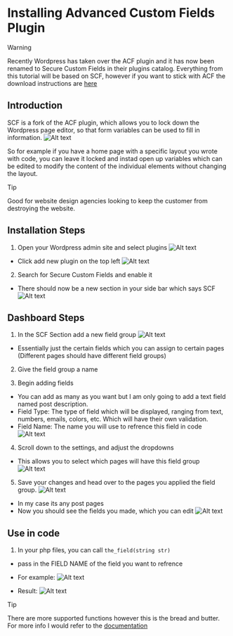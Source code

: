 # Installing Advanced Custom Fields Plugin
> [!WARNING]
> Recently Wordpress has taken over the ACF plugin and it has now been renamed to Secure Custom Fields in their plugins catalog. Everything from this tutorial will be based on SCF, however if you want to stick with ACF the download instructions are [here](https://www.advancedcustomfields.com/blog/installing-and-upgrading-to-the-latest-version-of-acf/)

## Introduction
SCF is a fork of the ACF plugin, which allows you to lock down the Wordpress page editor, so that form variables can be used to fill in information.
![Alt text](ACF-images/ACF-images/acf-home-hero.jpg)

So for example if you have a home page with a specific layout you wrote with code, you can leave it locked and instad open up variables which can be edited to modify the content of the individual elements without changing the layout.
> [!TIP]
> Good for website design agencies looking to keep the customer from destroying the website.

## Installation Steps
1. Open your Wordpress admin site and select plugins 
![Alt text](ACF-images/1.png)
- Click add new plugin on the top left
![Alt text](ACF-images/2.png)

2. Search for Secure Custom Fields and enable it 
- There should now be a new section in your side bar which says SCF
![Alt text](ACF-images/4.png)

## Dashboard Steps
1. In the SCF Section add a new field group
![Alt text](ACF-images/5.png)
- Essentially just the certain fields which you can assign to certain pages (Different pages should have different field groups)

2. Give the field group a name

3. Begin adding fields
- You can add as many as you want but I am only going to add a text field named post description. 
- Field Type: The type of field which will be displayed, ranging from text, numbers, emails, colors, etc. Which will have their own validation.
- Field Name: The name you will use to refrence this field in code
![Alt text](ACF-images/6.png)

4. Scroll down to the settings, and adjust the dropdowns
- This allows you to select which pages will have this field group
![Alt text](ACF-images/7.png)

5. Save your changes and head over to the pages you applied the field group.
![Alt text](ACF-images/8.png)
- In my case its any post pages
- Now you should see the fields you made, which you can edit
![Alt text](ACF-images/9.png)

## Use in code
1. In your php files, you can call ```the_field(string str)```
- pass in the FIELD NAME of the field you want to refrence
- For example:
![Alt text](ACF-images/10.png)

- Result: 
![Alt text](ACF-images/11.png)

> [!TIP]
> There are more supported functions however this is the bread and butter. For more info I would refer to the [documentation](https://www.advancedcustomfields.com/resources/)